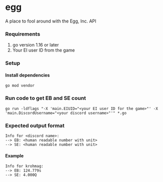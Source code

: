 # egg
A place to fool around with the Egg, Inc. API

### Requirements
1. go version 1.16 or later
2. Your EI user ID from the game

### Setup
#### Install dependencies
`go mod vendor`

### Run code to get EB and SE count
`go run -ldflags "-X 'main.EIUID="<your EI user ID for the game>"' -X 'main.DiscordUsername="<your discord username>"'" *.go`

### Expected output format
```
Info for <discord name>:
--> EB: <human readable number with unit>
--> SE: <human readable number with unit>
```

#### Example
```
Info for krohmag:
--> EB: 124.779s
--> SE: 4.000Q
```
